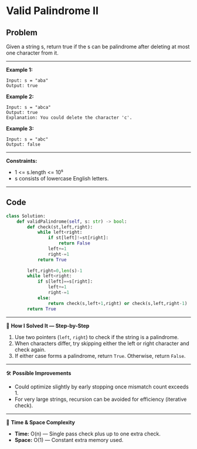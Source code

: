 # Valid Palindrome II

## Problem
Given a string s, return true if the s can be palindrome after deleting at most one character from it.

---

**Example 1:**
```
Input: s = "aba"
Output: true
```

**Example 2:**
```
Input: s = "abca"
Output: true
Explanation: You could delete the character 'c'.
```

**Example 3:**
```
Input: s = "abc"
Output: false
```

---

**Constraints:**
- 1 <= s.length <= 10⁵  
- s consists of lowercase English letters.  

---

## Code
```python
class Solution:
    def validPalindrome(self, s: str) -> bool:
        def check(st,left,right):
            while left<right:
                if st[left]!=st[right]:
                    return False
                left+=1
                right-=1
            return True
        
        left,right=0,len(s)-1
        while left<right:
            if s[left]==s[right]:
                left+=1
                right-=1
            else:
                return check(s,left+1,right) or check(s,left,right-1)
        return True
```

---

🧩 **How I Solved It — Step-by-Step**
1. Use two pointers (`left`, `right`) to check if the string is a palindrome.  
2. When characters differ, try skipping either the left or right character and check again.  
3. If either case forms a palindrome, return `True`. Otherwise, return `False`.

---

🛠️ **Possible Improvements**
- Could optimize slightly by early stopping once mismatch count exceeds 1.  
- For very large strings, recursion can be avoided for efficiency (iterative check).

---

🧠 **Time & Space Complexity**
- **Time:** O(n) — Single pass check plus up to one extra check.  
- **Space:** O(1) — Constant extra memory used.
